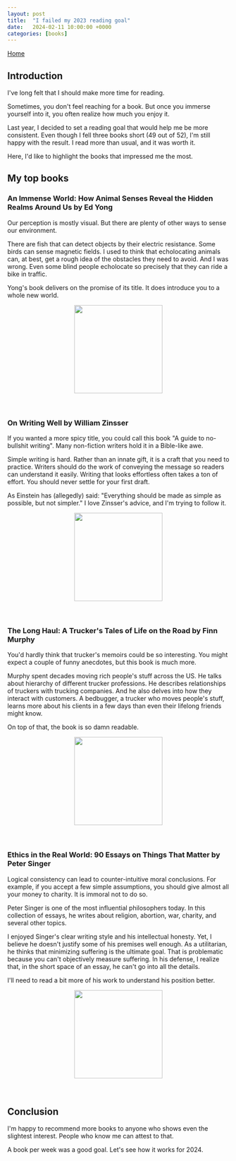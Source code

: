 ```yaml
---
layout: post
title:  "I failed my 2023 reading goal"
date:   2024-02-11 10:00:00 +0000
categories: [books]
---
```


<link href="https://maxcdn.bootstrapcdn.com/font-awesome/4.2.0/css/font-awesome.min.css" rel="stylesheet">
<a href="{{ site.baseurl }}/index.html"><i class='fa fa-home'></i> Home</a>

## Introduction

I've long felt that I should make more time for reading.

Sometimes, you don't feel reaching for a book. But once you immerse yourself into it, you often realize how much you enjoy it.

Last year, I decided to set a reading goal that would help me be more consistent.
Even though I fell three books short (49 out of 52), I'm still happy with the result.
I read more than usual, and it was worth it.

Here, I'd like to highlight the books that impressed me the most.

## My top books

### An Immense World: How Animal Senses Reveal the Hidden Realms Around Us by Ed Yong
Our perception is mostly visual. But there are plenty of other ways to sense our environment.

There are fish that can detect objects by their electric resistance. Some birds can sense magnetic fields.
I used to think that echolocating animals can, at best, get a rough idea of the obstacles they need to avoid. And I was wrong. 
Even some blind people echolocate so precisely that they can ride a bike in traffic.

Yong's book delivers on the promise of its title. It does introduce you to a whole new world.

<div style="text-align: center;"><img src="{{ site.baseurl }}/assets/images/an_immense_world.jpeg" width="200" height="auto" /></div>
<br/><br/>

### On Writing Well by William Zinsser
If you wanted a more spicy title, you could call this book "A guide to no-bullshit writing".
Many non-fiction writers hold it in a Bible-like awe.

Simple writing is hard. Rather than an innate gift, it is a craft that you need to practice.
Writers should do the work of conveying the message so readers can understand it easily.
Writing that looks effortless often takes a ton of effort. You should never settle for your first draft.

As Einstein has (allegedly) said: "Everything should be made as simple as possible, but not simpler."
I love Zinsser's advice, and I'm trying to follow it.

<div style="text-align: center;"><img src="{{ site.baseurl }}/assets/images/on_writing_well.jpg" width="200" height="auto" /></div>
<br/><br/>

### The Long Haul: A Trucker's Tales of Life on the Road by Finn Murphy
You'd hardly think that trucker's memoirs could be so interesting. 
You might expect a couple of funny anecdotes, but this book is much more.

Murphy spent decades moving  rich people's stuff across the US. 
He talks about hierarchy of different trucker professions. 
He describes relationships of truckers with trucking companies. 
And he also delves into how they interact with customers.
A bedbugger, a trucker who moves people's stuff, learns more about his clients in a few days than even their lifelong friends might know.

On top of that, the book is so damn readable.

<div style="text-align: center;"><img src="{{ site.baseurl }}/assets/images/the_long_haul.jpg" width="200" height="auto" /></div>
<br/><br/>

### Ethics in the Real World: 90 Essays on Things That Matter by Peter Singer
Logical consistency can lead to counter-intuitive moral conclusions. For example, if you accept a few simple assumptions,
you should give almost all your money to charity. It is immoral not to do so.

Peter Singer is one of the most influential philosophers today. 
In this collection of essays, he writes about religion, abortion, war, charity, and several other topics. 

I enjoyed Singer's clear writing style and his intellectual honesty. 
Yet, I believe he doesn't justify some of his premises well enough. 
As a utilitarian, he thinks that minimizing suffering is the ultimate goal. 
That is problematic because you can't objectively measure suffering. 
In his defense, I realize that, in the short space of an essay, he can't go into all the details. 

I'll need to read a bit more of his work to understand his position better.

<div style="text-align: center;"><img src="{{ site.baseurl }}/assets/images/ethics_in_the_real_world.avif" width="200" height="auto" /></div>
<br/><br/>

## Conclusion
I'm happy to recommend more books to anyone who shows even the slightest interest. People who know me can attest to that.

A book per week was a good goal. Let's see how it works for 2024.


